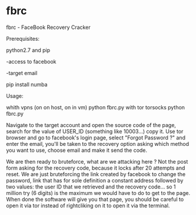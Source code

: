 # fbrc
fbrc - FaceBook Recovery Cracker

Prerequisites:

python2.7 and pip

-access to facebook

-target email

pip install numba

Usage:

whith vpns (on on host, on in vm)
python fbrc.py
with tor
torsocks python fbrc.py

Navigate to the target account and open the source code of the page, search for the value of USER_ID (something like 10003...) copy it.
Use tor browser and go to facebook's login page, select "Forgot Password ?" and enter the email, you'll be taken to the recovery option asking which method you want to use, choose email and make it send the code.

We are then ready to bruteforce, what are we attacking here ? Not the post form asking for the recovery code, because it locks after 20 attempts and reset. We are just bruteforcing the link created by facebook to change the password, link that has for sole definition a constant address followed by two values: the user ID that we retrieved and the recovery code... so 1 million try (6 digits) is the maximum we would have to do to get to the page. When done the software will give you that page, you should be careful to open it via tor instead of rightcliking on it to open it via the terminal.
